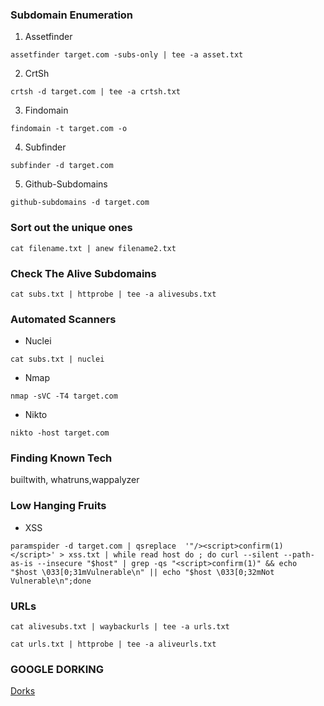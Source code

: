 ### Subdomain Enumeration

1. Assetfinder

```
assetfinder target.com -subs-only | tee -a asset.txt
```

2. CrtSh

```
crtsh -d target.com | tee -a crtsh.txt
```

3. Findomain

```
findomain -t target.com -o 
```

4. Subfinder

```
subfinder -d target.com
```

5. Github-Subdomains

```
github-subdomains -d target.com
```
### Sort out the unique ones

```
cat filename.txt | anew filename2.txt
```

### Check The Alive Subdomains

```
cat subs.txt | httprobe | tee -a alivesubs.txt
```

### Automated Scanners

-  Nuclei

```
cat subs.txt | nuclei
```

-  Nmap

```
nmap -sVC -T4 target.com
```

-  Nikto

```
nikto -host target.com
```

### Finding Known Tech

builtwith, whatruns,wappalyzer

### Low Hanging Fruits

- XSS

```
paramspider -d target.com | qsreplace  '"/><script>confirm(1)</script>' > xss.txt | while read host do ; do curl --silent --path-as-is --insecure "$host" | grep -qs "<script>confirm(1)" && echo "$host \033[0;31mVulnerable\n" || echo "$host \033[0;32mNot Vulnerable\n";done
```

### URLs

```
cat alivesubs.txt | waybackurls | tee -a urls.txt
```


```
cat urls.txt | httprobe | tee -a aliveurls.txt
```


### GOOGLE DORKING

[Dorks](https://nitinyadav00.github.io/Bug-Bounty-Search-Engine/?source=post_page-----2b69c3b168fe--------------------------------)
